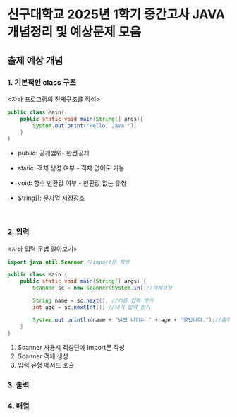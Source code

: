 # 신구대학교 2025년 1학기 중간고사 JAVA 개념정리 및 예상문제 모음
## 출제 예상 개념
### 1. 기본적인 class 구조

<자바 프로그램의 전체구조를 작성>
```java
public class Main{
    public static void main(String[] args){
        System.out.print("Hello, Java!");
    }
}
```
- public: 공개범위- 완전공개
- static: 객체 생성 여부 - 객체 없이도 가능
- void: 함수 반환값 여부 - 반환값 없는 유형
- String[]: 문자열 저장장소

  <br>
  
### 2. 입력
<자바 입력 문법 알아보기>
```java
import java.util.Scanner;//import문 작성

public class Main {
    public static void main(String[] args) {
        Scanner sc = new Scanner(System.in);//객체생성

        String name = sc.next(); //이름 입력 받기
        int age = sc.nextInt(); //나이 입력 받기

        System.out.println(name + "님의 나이는 " + age + "살입니다.");//출력하기
    }
}
```
1. Scanner 사용시 최상단에 import문 작성
2. Scanner 객체 생성
3. 입력 유형 메서드 호출
### 3. 출력

### 4. 배열
